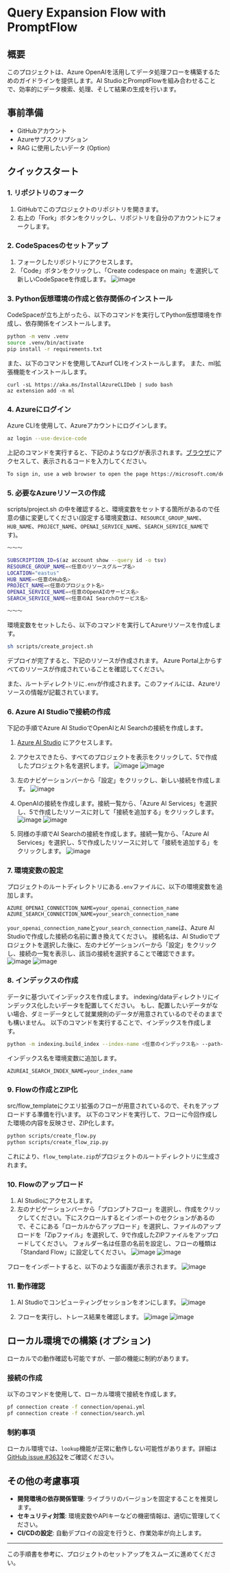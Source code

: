 

# Query Expansion Flow with PromptFlow

## 概要

このプロジェクトは、Azure OpenAIを活用してデータ処理フローを構築するためのガイドラインを提供します。AI StudioとPromptFlowを組み合わせることで、効率的にデータ検索、処理、そして結果の生成を行います。

## 事前準備

- GitHubアカウント
- Azureサブスクリプション
- RAG に使用したいデータ (Option)

## クイックスタート

### 1. リポジトリのフォーク

1. GitHubでこのプロジェクトのリポジトリを開きます。
2. 右上の「Fork」ボタンをクリックし、リポジトリを自分のアカウントにフォークします。

### 2. CodeSpacesのセットアップ

1. フォークしたリポジトリにアクセスします。
2. 「Code」ボタンをクリックし、「Create codespace on main」を選択して新しいCodeSpaceを作成します。
![image](https://github.com/user-attachments/assets/a2572eed-0130-4f16-b670-31ad01646b1a)


### 3. Python仮想環境の作成と依存関係のインストール

CodeSpaceが立ち上がったら、以下のコマンドを実行してPython仮想環境を作成し、依存関係をインストールします。

```bash
python -m venv .venv
source .venv/bin/activate
pip install -r requirements.txt
```

また、以下のコマンドを使用してAzurf CLIをインストールします。
また、ml拡張機能をインストールします。

```:bash
curl -sL https://aka.ms/InstallAzureCLIDeb | sudo bash
az extension add -n ml
```

### 4. Azureにログイン

Azure CLIを使用して、Azureアカウントにログインします。

```bash
az login --use-device-code
```

上記のコマンドを実行すると、下記のようなログが表示されます。[ブラウザ](https://microsoft.com/devicelogin)にアクセスして、表示されるコードを入力してください。

```bash
To sign in, use a web browser to open the page https://microsoft.com/devicelogin and enter the code <コード> to authenticate.
```

### 5. 必要なAzureリソースの作成
scripts/project.sh の中を確認すると、環境変数をセットする箇所があるので任意の値に変更してください(設定する環境変数は、`RESOURCE_GROUP_NAME`、`HUB_NAME`、`PROJECT_NAME`、`OPENAI_SERVICE_NAME`、`SEARCH_SERVICE_NAME`です)。


```:scripts/project.sh
～～～

SUBSCRIPTION_ID=$(az account show --query id -o tsv)
RESOURCE_GROUP_NAME=<任意のリソースグループ名>
LOCATION="eastus"
HUB_NAME=<任意のHub名>
PROJECT_NAME=<任意のプロジェクト名>
OPENAI_SERVICE_NAME=<任意のOpenAIのサービス名>
SEARCH_SERVICE_NAME=<任意のAI Searchのサービス名>

～～～
```


環境変数をセットしたら、以下のコマンドを実行してAzureリソースを作成します。

```bash
sh scripts/create_project.sh
```

デプロイが完了すると、下記のリソースが作成されます。
Azure Portal上からすべてのリソースが作成されていることを確認してください。

また、ルートディレクトリに`.env`が作成されます。このファイルには、Azureリソースの情報が記載されています。


### 6. Azure AI Studioで接続の作成
下記の手順でAzure AI StudioでOpenAIとAI Searchの接続を作成します。
1. [Azure AI Studio](https://ai.azure.com/) にアクセスします。
2. アクセスできたら、すべてのプロジェクトを表示をクリックして、5で作成したプロジェクト名を選択します。
![image](https://github.com/user-attachments/assets/3669bf1c-529c-4aed-b3a7-07d414b7ca46)
![image](https://github.com/user-attachments/assets/d924c9a4-c5a9-421a-9b6f-df1e479fd1a5)

3. 左のナビゲーションバーから「設定」をクリックし、新しい接続を作成します。
![image](https://github.com/user-attachments/assets/94bd9d8b-ffe6-4923-8d69-071455af0dd6)

4. OpenAIの接続を作成します。接続一覧から、「Azure AI Services」を選択し、5で作成したリソースに対して「接続を追加する」をクリックします。
![image](https://github.com/user-attachments/assets/c7122d0e-489f-44d8-9d27-40c2c179e4b6)
![image](https://github.com/user-attachments/assets/56d850db-eb33-45f5-96e8-8b13486a802a)

5. 同様の手順でAI Searchの接続を作成します。接続一覧から、「Azure AI Services」を選択し、5で作成したリソースに対して「接続を追加する」をクリックします。
![image](https://github.com/user-attachments/assets/4f78fc51-879b-4b50-8c42-e278c245ef7e)


### 7. 環境変数の設定

プロジェクトのルートディレクトリにある`.env`ファイルに、以下の環境変数を追加します。

```env
AZURE_OPENAI_CONNECTION_NAME=your_openai_connection_name
AZURE_SEARCH_CONNECTION_NAME=your_search_connection_name
```

`your_openai_connection_name`と`your_search_connection_name`は、Azure AI Studioで作成した接続の名前に置き換えてください。
接続名は、AI Studioでプロジェクトを選択した後に、左のナビゲーションバーから「設定」をクリックし、接続の一覧を表示し、該当の接続を選択することで確認できます。
![image](https://github.com/user-attachments/assets/1fc74d71-5672-4cfe-94a8-0954e05319ed)
![image](https://github.com/user-attachments/assets/398bc09f-db5a-45ef-82e6-9e465bfdbf5c)

### 8. インデックスの作成

データに基づいてインデックスを作成します。
indexing/dataディレクトリにインデックス化したいデータを配置してください。
もし、配置したいデータがない場合、ダミーデータとして就業規則のデータが用意されているのでそのままでも構いません。
以下のコマンドを実行することで、インデックスを作成します。


```bash
python -m indexing.build_index --index-name <任意のインデックス名> --path-to-data indexing/data
```

インデックス名を環境変数に追加します。

```env
AZUREAI_SEARCH_INDEX_NAME=your_index_name
```

### 9. Flowの作成とZIP化

src/flow_templateにクエリ拡張のフローが用意されているので、それをアップロードする準備を行います。
以下のコマンドを実行して、フローに今回作成した環境の内容を反映させ、ZIP化します。

```bash
python scripts/create_flow.py
python scripts/create_flow_zip.py
```

これにより、`flow_template.zip`がプロジェクトのルートディレクトリに生成されます。

### 10. Flowのアップロード

1. AI Studioにアクセスします。
2. 左のナビゲーションバーから「プロンプトフロー」を選択し、作成をクリックしてください。下にスクロールするとインポートのセクションがあるので、そこにある「ローカルからアップロード」を選択し、ファイルのアップロードを「Zipファイル」を選択して、9で作成したZIPファイルをアップロードしてください。
フォルダー名は任意の名前を設定し、フローの種類は「Standard Flow」に設定してください。
![image](https://github.com/user-attachments/assets/0848a2d3-f297-4d2b-9240-b1443c3e6ee6)
![image](https://github.com/user-attachments/assets/62a172c4-beb8-4c38-8cdb-1a3129f0e9e0)

フローをインポートすると、以下のような画面が表示されます。
![image](https://github.com/user-attachments/assets/1b747ceb-b614-4a5c-9df1-2e0752dc0b66)


### 11. 動作確認

1. AI Studioでコンピューティングセッションをオンにします。
![image](https://github.com/user-attachments/assets/a0dc5800-44f5-4362-8d09-8749374c0b4c)

2. フローを実行し、トレース結果を確認します。
![image](https://github.com/user-attachments/assets/f0da4a0d-9a54-4d12-9b79-fc76a13e2e3a)
![image](https://github.com/user-attachments/assets/3b7bb274-e19d-405f-afba-aa644ad2c95e)

## ローカル環境での構築 (オプション)

ローカルでの動作確認も可能ですが、一部の機能に制約があります。

### 接続の作成

以下のコマンドを使用して、ローカル環境で接続を作成します。

```bash
pf connection create -f connection/openai.yml
pf connection create -f connection/search.yml
```

### 制約事項

ローカル環境では、`lookup`機能が正常に動作しない可能性があります。詳細は[GitHub issue #3632](https://github.com/microsoft/promptflow/issues/3632)をご確認ください。

## その他の考慮事項

- **開発環境の依存関係管理**: ライブラリのバージョンを固定することを推奨します。
- **セキュリティ対策**: 環境変数やAPIキーなどの機密情報は、適切に管理してください。
- **CI/CDの設定**: 自動デプロイの設定を行うと、作業効率が向上します。

---

この手順書を参考に、プロジェクトのセットアップをスムーズに進めてください。